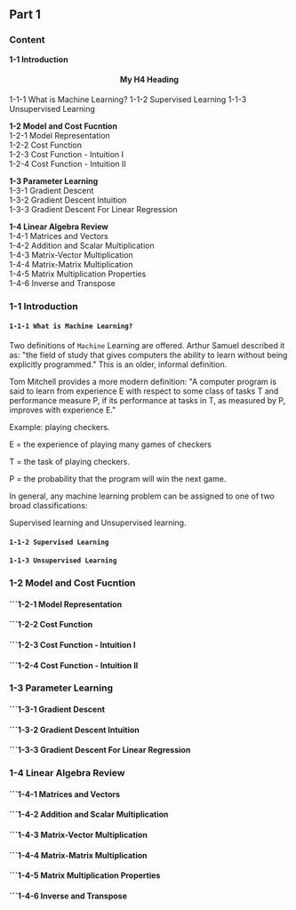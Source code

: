 ## Part 1
### Content  

**1-1 Introduction**  
<h4 style="text-align: center">My H4 Heading</h4>  
1-1-1 What is Machine Learning?    
1-1-2 Supervised Learning  
1-1-3 Unsupervised Learning  

**1-2 Model and Cost Fucntion**  
1-2-1 Model Representation  
1-2-2 Cost Function  
1-2-3 Cost Function - Intuition I  
1-2-4 Cost Function - Intuition II  

**1-3 Parameter Learning**  
1-3-1 Gradient Descent  
1-3-2 Gradient Descent Intuition  
1-3-3 Gradient Descent For Linear Regression  

**1-4 Linear Algebra Review**  
1-4-1 Matrices and Vectors  
1-4-2 Addition and Scalar Multiplication  
1-4-3 Matrix-Vector Multiplication  
1-4-4 Matrix-Matrix Multiplication  
1-4-5 Matrix Multiplication Properties  
1-4-6 Inverse and Transpose  


### 1-1 Introduction
#### ```1-1-1 What is Machine Learning?```  
Two definitions of ```Machine``` Learning are offered. Arthur Samuel described it as: "the field of study that gives computers the ability to learn without being explicitly programmed." This is an older, informal definition.  

Tom Mitchell provides a more modern definition: "A computer program is said to learn from experience E with respect to some class of tasks T and performance measure P, if its performance at tasks in T, as measured by P, improves with experience E."  

Example: playing checkers.  
  
E = the experience of playing many games of checkers  
  
T = the task of playing checkers.  
  
P = the probability that the program will win the next game.  
  
In general, any machine learning problem can be assigned to one of two broad classifications:  
  
Supervised learning and Unsupervised learning.  


#### **```1-1-2 Supervised Learning```**  	
#### ```1-1-3 Unsupervised Learning```  
	
### 1-2 Model and Cost Fucntion
#### ```1-2-1 Model Representation   
#### ```1-2-2 Cost Function   
#### ```1-2-3 Cost Function - Intuition I   
#### ```1-2-4 Cost Function - Intuition II     



### 1-3 Parameter Learning
#### ```1-3-1 Gradient Descent   
#### ```1-3-2 Gradient Descent Intuition   
#### ```1-3-3 Gradient Descent For Linear Regression    

	

### 1-4 Linear Algebra Review
#### ```1-4-1 Matrices and Vectors  
#### ```1-4-2 Addition and Scalar Multiplication  
#### ```1-4-3 Matrix-Vector Multiplication  
#### ```1-4-4 Matrix-Matrix Multiplication  
#### ```1-4-5 Matrix Multiplication Properties  
#### ```1-4-6 Inverse and Transpose  

	
	


